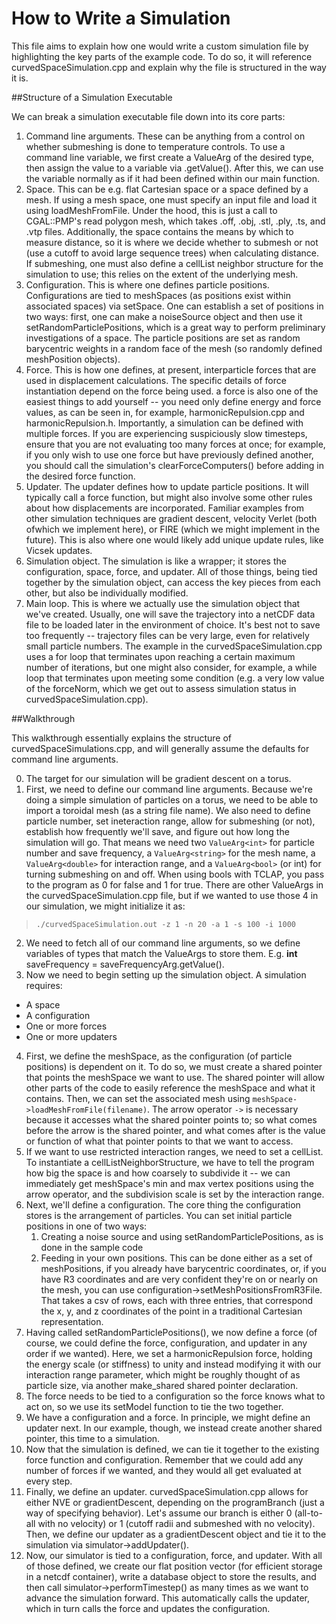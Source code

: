 # How to Write a Simulation

This file aims to explain how one would write a custom simulation file 
by highlighting the key parts of the example code. To do so, it will reference
curvedSpaceSimulation.cpp and explain why the file is structured in the way 
it is. 

##Structure of a Simulation Executable

We can break a simulation executable file down into its core parts:
1. Command line arguments. These can be anything from a control on whether submeshing is done
   to temperature controls. To use a command line variable, we first create a ValueArg 
   of the desired type, then assign the value to a variable via .getValue(). After this, 
   we can use the variable normally as if it had been defined within our main function. 
2. Space. This can be e.g. flat Cartesian space or a space defined by a mesh. If using a mesh
   space, one must specify an input file and load it using loadMeshFromFile. Under the hood, 
   this is just a call to CGAL::PMP's read polygon mesh, which takes .off, .obj, .stl, .ply, 
   .ts, and .vtp files. Additionally, the space contains the means by which to measure distance,
   so it is where we decide whether to submesh or not (use a cutoff to avoid large sequence trees)
   when calculating distance. If submeshing, one must also define a cellList neighbor structure for
   the simulation to use; this relies on the extent of the underlying mesh. 
3. Configuration. This is where one defines particle positions. Configurations are tied to
   meshSpaces (as positions exist within associated spaces) via setSpace. One can establish a 
   set of positions in two ways: first, one can make a noiseSource object and then use it 
   setRandomParticlePositions, which is a great way to perform preliminary investigations of 
   a space. The particle positions are set as random barycentric weights in a random face of the
   mesh (so randomly defined meshPosition objects).  
4. Force. This is how one defines, at present, interparticle forces that are used in displacement
   calculations. The specific details of force instantiation depend on the force being used. 
   a force is also one of the easiest things to add yourself -- you need only define energy and 
   force values, as can be seen in, for example, harmonicRepulsion.cpp and harmonicRepulsion.h.
   Importantly, a simulation can be defined with multiple forces. If you are experiencing suspiciously
   slow timesteps, ensure that you are not evaluating too many forces at once; for example, if you only wish to use
   one force but have previously defined another, you should call the simulation's
   clearForceComputers() before adding in the desired force function. 
5. Updater. The updater defines how to update particle positions. It will typically call a force function,
   but might also involve some other rules about how displacements are incorporated. Familiar examples 
   from other simulation techniques are gradient descent, velocity Verlet (both ofwhich we implement here),
   or FIRE (which we might implement in the future). This is also where one would likely add unique update
   rules, like Vicsek updates.  
6. Simulation object. The simulation is like a wrapper; it stores the configuration, space, force,
   and updater. All of those things, being tied together by the simulation object, can access 
   the key pieces from each other, but also be individually modified. 
7. Main loop. This is where we actually use the simulation object that we've created. Usually, 
   one will save the trajectory into a netCDF data file to be loaded later in the environment of
   choice. It's best not to save too frequently -- trajectory files can be very large, even for 
   relatively small particle numbers. The example in the curvedSpaceSimulation.cpp uses a for loop 
   that terminates upon reaching a certain maximum number of iterations, but one might also consider,
   for example, a while loop that terminates upon meeting some condition (e.g. a very low value of 
   the forceNorm, which we get out to assess simulation status in curvedSpaceSimulation.cpp). 


##Walkthrough

This walkthrough essentially explains the structure of curvedSpaceSimulations.cpp,
and will generally assume the defaults for command line arguments. 

0. The target for our simulation will be gradient descent on a torus. 
1. First, we need to define our command line arguments. Because we're doing a simple simulation 
   of particles on a torus, we need to be able to import a toroidal mesh (as a string file name).
   We also need to define particle number, set ineteraction range, allow for submeshing (or not), establish how frequently we'll
   save, and figure out how long the simulation will go. That means we need two ```ValueArg<int>``` for particle
   number and save frequency, a ```ValueArg<string>``` for the mesh name, a ```ValueArg<double>``` for interaction range, 
   and a ```ValueArg<bool>``` (or int) for turning submeshing on and off. When using bools with TCLAP, you pass to the
   program as 0 for false and 1 for true. There are other ValueArgs in the curvedSpaceSimulation.cpp file, but if
   we wanted to use those 4 in our simulation, we might initialize it as: 
> ```./curvedSpaceSimulation.out -z 1 -n 20 -a 1 -s 100 -i 1000```
2. We need to fetch all of our command line arguments, so we define variables of types that match the ValueArgs
   to store them. E.g. **int** saveFrequency = saveFrequencyArg.getValue(). 
3. Now we need to begin setting up the simulation object. A simulation requires: 
* A space
* A configuration
* One or more forces
* One or more updaters
4. First, we define the meshSpace, as the configuration (of particle positions) is dependent on it. To do so, 
   we must create a shared pointer that points the meshSpace we want to use. The shared pointer will allow other
   parts of the code to easily reference the meshSpace and what it contains. Then, we can set the associated
   mesh using ```meshSpace->loadMeshFromFile(filename)```. The arrow operator ```->``` is necessary because it 
   accesses what the shared pointer points to; so what comes before the arrow is the shared pointer, and what
   comes after is the value or function of what that pointer points to that we want to access. 
5. If we want to use restricted interaction ranges, we need to set a cellList. To instantiate a cellListNeighborStructure, 
   we have to tell the program how big the space is and how coarsely to subdivide it -- we can immediately get meshSpace's
   min and max vertex positions using the arrow operator, and the subdivision scale is set by the interaction range. 
6. Next, we'll define a configuration. The core thing the configuration stores is the arrangement of particles. You
   can set initial particle positions in one of two ways: 
	1. Creating a noise source and using setRandomParticlePositions, as is done in the sample code
	2. Feeding in your own positions. This can be done either as a set of meshPositions, if you already have 
	   barycentric coordinates, or, if you have R3 coordinates and are very confident they're on or nearly on
	   the mesh, you can use configuration->setMeshPositionsFromR3File. That takes a csv of rows, each with three entries,
	   that correspond the x, y, and z coordinates of the point in a traditional Cartesian representation.  
7. Having called setRandomParticlePositions(), we now define a force (of course, we could define
   the force, configuration, and updater in any order if we wanted). Here, we set a harmonicRepulsion force, 
   holding the energy scale (or stiffness) to unity and instead modifying it with our interaction range parameter, 
   which might be roughly thought of as particle size, via another make_shared shared pointer declaration. 
8. The force needs to be tied to a configuration so the force knows what to act on, so we use its setModel 
   function to tie the two together. 
9. We have a configuration and a force. In principle, we might define an updater next. In our example, though, 
   we instead create another shared pointer, this time to a simulation. 
10. Now that the simulation is defined, we can tie it together to the existing force function and configuration. 
   Remember that we could add any number of forces if we wanted, and they would all get evaluated at every 
   step. 
11. Finally, we define an updater. curvedSpaceSimulation.cpp allows for either NVE or gradientDescent, depending
    on the programBranch (just a way of specifying behavior). Let's assume our branch is either 0 (all-to-all 
    with no velocity) or 1 (cutoff radii and submeshed with no velocity). Then, we define our updater as a 
    gradientDescent object and tie it to the simulation via simulator->addUpdater(). 
12. Now, our simulator is tied to a configuration, force, and updater. With all of those defined, we create 
    our flat position vector (for efficient storage in a netcdf container), write a database object to store
    the results, and then call simulator->performTimestep() as many times as we want to advance the simulation 
    forward. This automatically calls the updater, which in turn calls the force and updates the configuration. 
  
   



